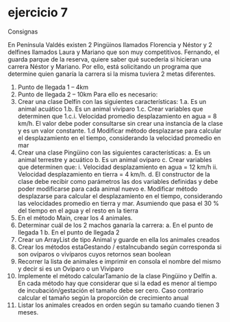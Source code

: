 # ejercicio 7

Consignas

En Península Valdés existen 2 Pingüinos llamados Florencia y Néstor y 2 delfines llamados Laura y Mariano que son muy competitivos.
Fernando, el guarda parque de la reserva, quiere saber qué sucedería si hicieran una carrera Néstor y Mariano. Por ello, está solicitando un programa que determine quien ganaría la carrera si la misma tuviera 2 metas diferentes.
1.	Punto de llegada 1 – 4km
2.	Punto de llegada 2 – 10km
Para ello es necesario:
1.	Crear una clase Delfín con las siguientes características:
	1.a.	Es un animal acuático
	1.b.	Es un animal vivíparo
	1.c.	Crear variables que determinen que 
		1.c.i.	Velocidad promedio desplazamiento en agua = 8 km/h. El valor debe poder consultarse sin crear una instancia de la clase y es un valor constante.
	1.d		Modificar método desplazarse para calcular el desplazamiento en el tiempo, considerando la velocidad promedio en mar
2.	Crear una clase Pingüino con las siguientes características:
	a.	Es un animal terrestre y acuático
	b.	Es un animal ovíparo
	c.	Crear variables que determinen que:
		i.	Velocidad desplazamiento en agua = 12 km/h 
		ii.	Velocidad desplazamiento en tierra = 4 km/h.
	d.	El constructor de la clase debe recibir como parámetros las dos variables definidas y debe poder modificarse para cada animal nuevo
	e.	Modificar método desplazarse para calcular el desplazamiento en el tiempo, considerando las velocidades promedio en tierra y mar. Asumiendo que pasa el 30 % del tiempo en el agua y el resto en la tierra
3.	En el método Main, crear los 4 animales.
4.	Determinar cuál de los 2 machos ganaría la carrera:
	a.	En el punto de llegada 1
	b.	En el punto de llegada 2
5.	Crear un ArrayList de tipo Animal y guarde en ella los animales creados
6.	Crear los métodos estaGestando / estaIncubando según corresponda si son ovíparos o vivíparos cuyos retornos sean boolean
7.	Recorrer la lista de animales e imprimir en consola el nombre del mismo y decir si es un Oviparo o un Viviparo
8.	Implemente el método calcularTamanio de la clase Pingüino y Delfín
	a.	En cada método hay que considerar que si la edad es menor al tiempo de incubación/gestación el tamaño debe ser cero. Caso contrario calcular el tamaño según la proporción de crecimiento anual
9.	Listar los animales creados en orden según su tamaño cuando tienen 3 meses.
